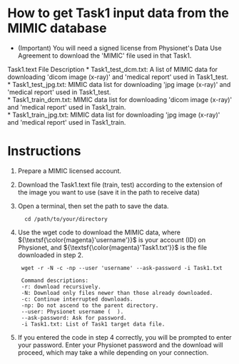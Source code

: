 # How to get Task1 input data from the MIMIC database

- (Important) You will need a signed license from Physionet's Data Use Agreement to download the 'MIMIC' file used in that Task1.

Task1.text File Description
	* Task1_test_dcm.txt: A list of MIMIC data for downloading 'dicom image (x-ray)' and 'medical report' used in Task1_test.<br/>
	* Task1_test_jpg.txt: MIMIC data list for downloading 'jpg image (x-ray)' and 'medical report' used in Task1_test.<br/>
	* Task1_train_dcm.txt: MIMIC data list for downloading 'dicom image (x-ray)' and 'medical report' used in Task1_train.<br/>
	* Task1_train_jpg.txt: MIMIC data list for downloading 'jpg image (x-ray)' and 'medical report' used in Task1_train.<br/>

# Instructions

1. Prepare a MIMIC licensed account.

2. Download the Task1.text file (train, test) according to the extension of the image you want to use (save it in the path to receive data)

3. Open a terminal, then set the path to save the data.
	>
		 cd /path/to/your/directory

4. Use the wget code to download the MIMIC data, where ${\textsf{\color{magenta}'username'}}$ is your account (ID) on Physionet, and ${\textsf{\color{magenta}'Task1.txt'}}$ is the file downloaded in step 2.

	>
		wget -r -N -c -np --user 'username' --ask-password -i Task1.txt
	
	> 
	
		Command descriptions:
		-r: download recursively.
		-N: Download only files newer than those already downloaded.
		-c: Continue interrupted downloads.
		-np: Do not ascend to the parent directory.
		--user: Physionet username (  ).
		--ask-password: Ask for password.
		-i Task1.txt: List of Task1 target data file.

5. If you entered the code in step 4 correctly, you will be prompted to enter your password. Enter your Physionet password and the download will proceed, which may take a while depending on your connection.

